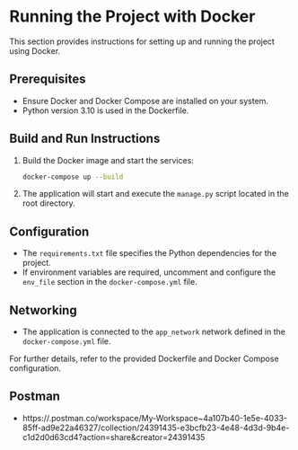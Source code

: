 # Running the Project with Docker

This section provides instructions for setting up and running the project using Docker.

## Prerequisites

- Ensure Docker and Docker Compose are installed on your system.
- Python version 3.10 is used in the Dockerfile.

## Build and Run Instructions

1. Build the Docker image and start the services:

   ```bash
   docker-compose up --build
   ```

2. The application will start and execute the `manage.py` script located in the root directory.

## Configuration

- The `requirements.txt` file specifies the Python dependencies for the project.
- If environment variables are required, uncomment and configure the `env_file` section in the `docker-compose.yml`
  file.

## Networking

- The application is connected to the `app_network` network defined in the `docker-compose.yml` file.

For further details, refer to the provided Dockerfile and Docker Compose configuration.

## Postman

- https://.postman.co/workspace/My-Workspace~4a107b40-1e5e-4033-85ff-ad9e22a46327/collection/24391435-e3bcfb23-4e48-4d3d-9b4e-c1d2d0d63cd4?action=share&creator=24391435